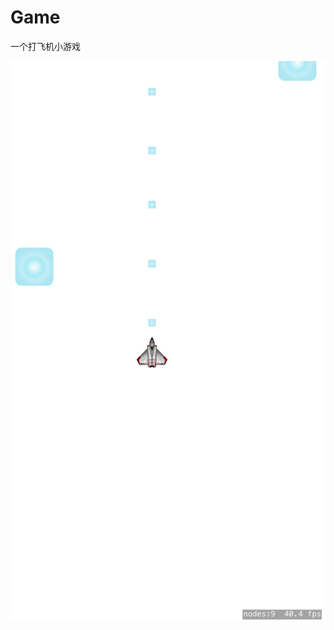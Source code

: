 # Game
一个打飞机小游戏

![游戏截图](https://github.com/zhonglaoban/Game/blob/master/Screenshots/screenshot1.png)